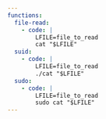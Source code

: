 ```yaml
---
functions:
  file-read:
    - code: |
        LFILE=file_to_read
        cat "$LFILE"
  suid:
    - code: |
        LFILE=file_to_read
        ./cat "$LFILE"
  sudo:
    - code: |
        LFILE=file_to_read
        sudo cat "$LFILE"
---
```

